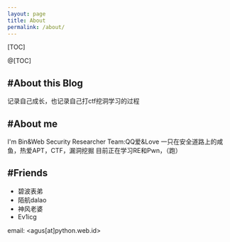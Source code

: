 ```yaml
---
layout: page
title: About
permalink: /about/
---
```


[TOC]

@[TOC]

## #About this Blog
记录自己成长，也记录自己打ctf挖洞学习的过程

## #About me
I'm Bin&Web Security Researcher 
Team:QQ爱&Love
一只在安全道路上的咸鱼，热爱APT，CTF，漏洞挖掘
目前正在学习RE和Pwn，（跑）

## #Friends
- 碧波表弟
- 陌航dalao
- 神风老婆
- Ev1icg

email: <agus[at]python.web.id>
